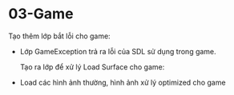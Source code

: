 # 03-Game
  Tạo thêm lớp bắt lỗi cho game:
  - Lớp GameException trả ra lỗi của SDL sử dụng trong game.
   
    Tạo ra lớp để xử lý Load Surface cho game:
  - Load các hình ảnh thường, hình ảnh xử lý optimized cho game
